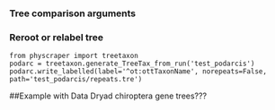 ### Tree comparison arguments

### Reroot or relabel tree

    from physcraper import treetaxon
    podarc = treetaxon.generate_TreeTax_from_run('test_podarcis')
    podarc.write_labelled(label='^ot:ottTaxonName', norepeats=False, path='test_podarcis/repeats.tre')



##Example with Data Dryad chiroptera gene trees???
